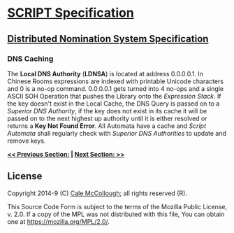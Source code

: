 # [SCRIPT Specification](../readme.md)

## [Distributed Nomination System Specification](readme.md)

### DNS Caching

The **Local DNS Authority** (**LDNSA**) is located at address 0.0.0.0.1. In Chinese Rooms expressions are indexed with printable Unicode characters and 0 is a no-op command. 0.0.0.0.1 gets turned into 4 no-ops and a single ASCII SOH Operation that pushes the Library onto the *Expression Stack*. If the key doesn't exist in the Local Cache, the DNS Query is passed on to a *Superior DNS Authority*, if the key does not exist in its cache it will be passed on to the next highest up authority until it is either resolved or returns a **Key Not Found Error**. All Automata have a cache and *Script Automata* shall regularly check with *Superior DNS Authorities* to update and remove keys.

**[<< Previous Section:](./readme.md) | [Next Section: >>](./readme.md)**

## License

Copyright 2014-9 (C) [Cale McCollough](https://calemccollough.github.io); all rights reserved (R).

This Source Code Form is subject to the terms of the Mozilla Public License, v. 2.0. If a copy of the MPL was not distributed with this file, You can obtain one at <https://mozilla.org/MPL/2.0/>.
